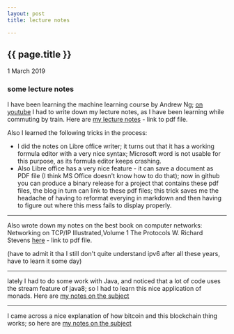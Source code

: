 ```yaml
---
layout: post
title: lecture notes

---
```


{{ page.title }}
----------------

<p class="publish_date">
1 March 2019
</p>

### some lecture notes

I have been learning the machine learning course by Andrew Ng; [on youtube](https://www.youtube.com/watch?v=PPLop4L2eGk&list=PLLssT5z_DsK-h9vYZkQkYNWcItqhlRJLN)
I had to write down my lecture notes, as I have been learning while commuting by train. Here are [my lecture notes](https://github.com/MoserMichael/cstuff/releases/download/0%3B01/ml-pdf.pdf) - link to pdf file.

Also I learned the following tricks in the process:
* I did the notes on Libre office writer; it turns out that it has a working formula editor with a very nice syntax; Microsoft word is not usable for this purpose, as its formula editor keeps crashing.
* Also Libre office has a very nice feature - it can save a document as PDF file (I think MS Office doesn't know how to do that); now in github you can produce a binary release for a project that contains these pdf files, the blog in turn can link to these pdf files; this trick saves me the headache of having to reformat everying in markdown and then having to figure out where this mess fails to display properly.

-- -- -- -- -- -- -- -- -- --

Also wrote down my notes on the best book on computer networks: Networking on TCP/IP Illustrated,Volume 1 The Protocols W. Richard Stevens [here](https://github.com/MoserMichael/cstuff/releases/download/0%3B01/stevens-protocols-notes.pdf) - link to pdf file.

(have to admit it tha I still don't quite understand ipv6 after all these years, have to learn it some day)

-- -- -- -- -- -- -- -- -- --

lately I had to do some work with Java, and noticed that a lot of code uses the stream feature of java8; so I had to learn this nice application of monads. Here are [my notes on the subject](https://github.com/MoserMichael/cstuff/releases/download/new-stuff-learned/java-streams-monad-example.pdf)

-- -- -- -- -- -- -- -- -- --

I came across a nice explanation of how bitcoin and this blockchain thing works; so here are [my notes on the subject](https://github.com/MoserMichael/cstuff/releases/download/new-stuff-learned/bitcoin-how-it-works.pdf) 





